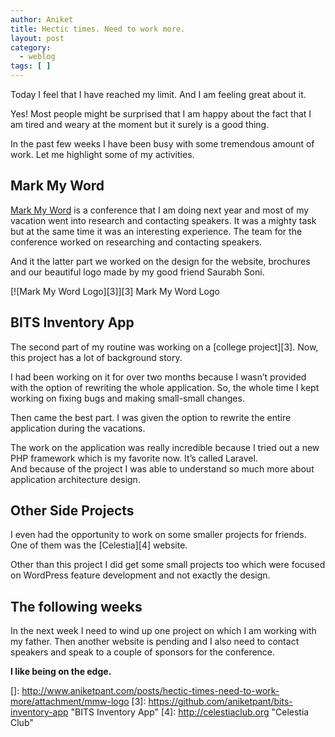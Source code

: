 ```yaml
---
author: Aniket
title: Hectic times. Need to work more.
layout: post
category:
  - weblog
tags: [ ]
---
```

Today I feel that I have reached my limit. And I am feeling great about it.

Yes! Most people might be surprised that I am happy about the fact that I am tired and weary at the moment but it surely is a good thing.

In the past few weeks I have been busy with some tremendous amount of work. Let me highlight some of my activities.

## Mark My Word

[Mark My Word][1] is a conference that I am doing next year and most of my vacation went into research and contacting speakers. It was a mighty task but at the same time it was an interesting experience. The team for the conference worked on researching and contacting speakers.

And it the latter part we worked on the design for the website, brochures and our beautiful logo made by my good friend Saurabh Soni.

[![Mark My Word Logo][3]][3]
Mark My Word Logo

## BITS Inventory App

The second part of my routine was working on a [college project][3]. Now, this project has a lot of background story.

I had been working on it for over two months because I wasn’t provided with the option of rewriting the whole application. So, the whole time I kept working on fixing bugs and making small-small changes.

Then came the best part. I was given the option to rewrite the entire application during the vacations.

The work on the application was really incredible because I tried out a new PHP framework which is my favorite now. It’s called Laravel.  
And because of the project I was able to understand so much more about application architecture design.

## Other Side Projects

I even had the opportunity to work on some smaller projects for friends. One of them was the [Celestia][4] website.

Other than this project I did get some small projects too which were focused on WordPress feature development and not exactly the design.

## The following weeks

In the next week I need to wind up one project on which I am working with my father. Then another website is pending and I also need to contact speakers and speak to a couple of sponsors for the conference.

**I like being on the edge.**

 [1]: http://markmyword.in "Mark My Word Conference"
 []: http://www.aniketpant.com/posts/hectic-times-need-to-work-more/attachment/mmw-logo
 [3]: https://github.com/aniketpant/bits-inventory-app "BITS Inventory App"
 [4]: http://celestiaclub.org "Celestia Club"